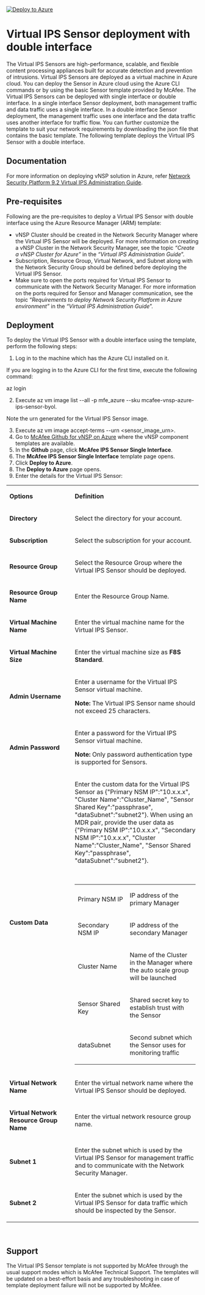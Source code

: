 [![Deploy to Azure](http://azuredeploy.net/deploybutton.png)](https://azuredeploy.net/)
<h1>Virtual IPS Sensor deployment with double interface</h1>
<p>The Virtual IPS Sensors are high-performance, scalable, and flexible content processing appliances built for accurate detection and prevention of intrusions. Virtual IPS Sensors are deployed as a virtual machine in Azure cloud. You can deploy the Sensor in Azure cloud using the Azure CLI commands or by using the basic Sensor template provided by McAfee. The Virtual IPS Sensors can be deployed with single interface or double interface. In a single interface Sensor deployment, both management traffic and data traffic uses a single interface. In a double interface Sensor deployment, the management traffic uses one interface and the data traffic uses another interface for traffic flow. You can further customize the template to suit your network requirements by downloading the json file that contains the basic template. The following template deploys the Virtual IPS Sensor with a double interface.</p>
<h2>Documentation</h2>
<p>For more information on deploying vNSP solution in Azure, refer <a href="https://kc.mcafee.com/corporate/index?page=content&amp;id=PD27461&amp;actp=null&amp;viewlocale=en_US&amp;showDraft=false&amp;platinum_status=false&amp;locale=en_US">Network Security Platform 9.2 Virtual IPS Administration Guide</a>.</p>
<h2>Pre-requisites</h2>
<p>Following are the pre-requisites to deploy a Virtual IPS Sensor with double interface using the Azure Resource Manager (ARM) template:</p>
<ul>
<li>vNSP Cluster should be created in the Network Security Manager where the Virtual IPS Sensor will be deployed. For more information on creating a vNSP Cluster in the Network Security Manager, see the topic <em>&ldquo;Create a vNSP Cluster for Azure&rdquo;</em> in the <em>&ldquo;Virtual IPS Administration Guide</em>&rdquo;.</li>
<li>Subscription, Resource Group, Virtual Network, and Subnet along with the Network Security Group should be defined before deploying the Virtual IPS Sensor.</li>
<li>Make sure to open the ports required for Virtual IPS Sensor to communicate with the Network Security Manager. For more information on the ports required for Sensor and Manager communication, see the topic &ldquo;<em>Requirements to deploy Network Security Platform in Azure environment&rdquo;</em> in the <em>&ldquo;Virtual IPS Administration Guide</em>&rdquo;.</li>
</ul>
<h2>Deployment</h2>
<p>To deploy the Virtual IPS Sensor with a double interface using the template, perform the following steps:</p>
<ol>
<li>Log in to the machine which has the Azure CLI installed on it.</li>
</ol>
<p>If you are logging in to the Azure CLI for the first time, execute the following command:</p>
<p>az login</p>
<ol start="2">
<li>Execute az vm image list --all -p mfe_azure --sku mcafee-vnsp-azure-ips-sensor-byol.</li>
</ol>
<p>Note the urn generated for the Virtual IPS Sensor image.</p>
<ol start="3">
<li>Execute az vm image accept-terms --urn &lt;sensor_image_urn&gt;.</li>
<li>Go to <a href="https://github.com/mcafee/NSP/tree/master/Azure%20Templates">McAfee Github for vNSP on Azure</a> where the vNSP component templates are available.</li>
<li>In the <strong>Github</strong> page, click <strong>McAfee IPS Sensor Single Interface</strong>.</li>
<li>The <strong>McAfee IPS Sensor Single Interface</strong> template page opens.</li>
<li>Click <strong>Deploy to Azure</strong>.</li>
<li>The <strong>Deploy to Azure</strong> page opens.</li>
<li>Enter the details for the Virtual IPS Sensor:</li>
</ol>
<table>
<tbody>
<tr>
<td width="204">
<p><strong>Options</strong></p>
</td>
<td width="420">
<p><strong>Definition</strong></p>
</td>
</tr>
<tr>
<td width="204">
<p><strong>Directory</strong></p>
</td>
<td width="420">
<p>Select the directory for your account.</p>
</td>
</tr>
<tr>
<td width="204">
<p><strong>Subscription</strong></p>
</td>
<td width="420">
<p>Select the subscription for your account.</p>
</td>
</tr>
<tr>
<td width="204">
<p><strong>Resource Group</strong></p>
</td>
<td width="420">
<p>Select the Resource Group where the Virtual IPS Sensor should be deployed.</p>
</td>
</tr>
<tr>
<td width="204">
<p><strong>Resource Group Name</strong></p>
</td>
<td width="420">
<p>Enter the Resource Group Name.</p>
</td>
</tr>
<tr>
<td width="204">
<p><strong>Virtual Machine Name</strong></p>
</td>
<td width="420">
<p>Enter the virtual machine name for the Virtual IPS Sensor.</p>
</td>
</tr>
<tr>
<td width="204">
<p><strong>Virtual Machine Size</strong></p>
</td>
<td width="420">
<p>Enter the virtual machine size as <strong>F8S Standard</strong>.</p>
</td>
</tr>
<tr>
<td width="204">
<p><strong>Admin Username</strong></p>
</td>
<td width="420">
<p>Enter a username for the Virtual IPS Sensor virtual machine.</p>
<p><strong>Note:</strong> The Virtual IPS Sensor name should not exceed 25 characters.</p>
</td>
</tr>
<tr>
<td width="204">
<p><strong>Admin Password</strong></p>
</td>
<td width="420">
<p>Enter a password for the Virtual IPS Sensor virtual machine.</p>
<p><strong>Note:</strong> Only password authentication type is supported for Sensors.</p>
</td>
</tr>
<tr>
<td width="204">
<p><strong>Custom Data</strong></p>
</td>
<td width="420">
<p>Enter the custom data for the Virtual IPS Sensor as {"Primary NSM IP":"10.x.x.x", "Cluster Name":"Cluster_Name", "Sensor Shared Key":"passphrase", "dataSubnet":"subnet2"}. When using an MDR pair, provide the user data as {"Primary NSM IP":"10.x.x.x", "Secondary NSM IP":"10.x.x.x", "Cluster Name":"Cluster_Name", "Sensor Shared Key":"passphrase", "dataSubnet":"subnet2"}.</p>
<p>&nbsp;</p>
<table>
<tbody>
<tr>
<td width="155">
<p>Primary NSM IP</p>
</td>
<td width="250">
<p>IP address of the primary Manager</p>
</td>
</tr>
<tr>
<td width="155">
<p>Secondary NSM IP</p>
</td>
<td width="250">
<p>IP address of the secondary Manager</p>
</td>
</tr>
<tr>
<td width="155">
<p>Cluster Name</p>
</td>
<td width="250">
<p>Name of the Cluster in the Manager where the auto scale group will be launched</p>
</td>
</tr>
<tr>
<td width="155">
<p>Sensor Shared Key</p>
</td>
<td width="250">
<p>Shared secret key to establish trust with the Sensor</p>
</td>
</tr>
<tr>
<td width="155">
<p>dataSubnet</p>
</td>
<td width="250">
<p>Second subnet which the Sensor uses for monitoring traffic</p>
</td>
</tr>
</tbody>
</table>
</td>
</tr>
<tr>
<td width="204">
<p><strong>Virtual Network Name</strong></p>
</td>
<td width="420">
<p>Enter the virtual network name where the Virtual IPS Sensor should be deployed.</p>
</td>
</tr>
<tr>
<td width="204">
<p><strong>Virtual Network Resource Group Name</strong></p>
</td>
<td width="420">
<p>Enter the virtual network resource group name.</p>
</td>
</tr>
<tr>
<td width="204">
<p><strong>Subnet 1</strong></p>
</td>
<td width="420">
<p>Enter the subnet which is used by the Virtual IPS Sensor for management traffic and to communicate with the Network Security Manager.</p>
</td>
</tr>
<tr>
<td width="204">
<p><strong>Subnet 2</strong></p>
</td>
<td width="420">
<p>Enter the subnet which is used by the Virtual IPS Sensor for data traffic which should be inspected by the Sensor.</p>
</td>
</tr>
</tbody>
</table>
<p>&nbsp;</p>
<h2>Support</h2>
<p>The Virtual IPS Sensor template is not supported by McAfee through the usual support modes which is McAfee Technical Support. The templates will be updated on a best-effort basis and any troubleshooting in case of template deployment failure will not be supported by McAfee.</p>